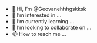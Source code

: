 - 👋 Hi, I’m @Geovanehhhgskksk
- 👀 I’m interested in ...
- 🌱 I’m currently learning ...
- 💞️ I’m looking to collaborate on ...
- 📫 How to reach me ...

<!---
Geovanehhhgskksk/Geovanehhhgskksk is a ✨ special ✨ repository because its `README.md` (this file) appears on your GitHub profile.
You can click the Preview link to take a look at your changes.
--->
